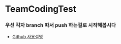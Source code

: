 # TeamCodingTest

### 우선 각자 branch 따서 push 하는걸로 시작해봅시다
- [Github 사용설명](https://velog.io/@minwest/github%EB%A5%BC-%EC%9D%B4%EC%9A%A9%ED%95%9C-%ED%98%91%EC%97%85-%EC%89%BD%EA%B2%8C-%EC%9D%B4%ED%95%B4%ED%95%98%EA%B8%B0)
